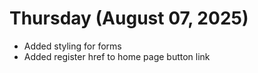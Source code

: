 # Thursday (August 07, 2025)

- Added styling for forms
- Added register href to home page button link
